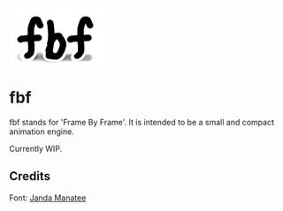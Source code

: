 ![](logo-promo.png)
# fbf
fbf stands for 'Frame By Frame'. It is intended to be a small and compact animation engine.

Currently WIP.

## Credits
Font: [Janda Manatee](https://www.dafont.com/es/janda-manatee.font)
